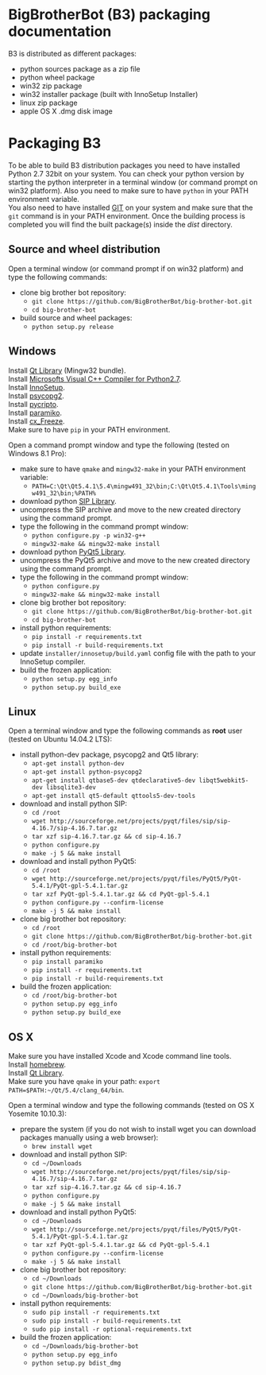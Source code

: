 BigBrotherBot (B3) packaging documentation
==========================================

B3 is distributed as different packages:

  - python sources package as a zip file
  - python wheel package
  - win32 zip package
  - win32 installer package (built with InnoSetup Installer)
  - linux zip package
  - apple OS X .dmg disk image

# Packaging B3

To be able to build B3 distribution packages you need to have installed Python 2.7 32bit on your system.
You can check your python version by starting the python interpreter in a terminal window (or command 
prompt on win32 platform). Also you need to make sure to have `python` in your PATH environment variable.  
You also need to have installed [GIT](http://git-scm.com/) on your system and make sure that the `git` command
is in your PATH environment. Once the building process is completed you will find the built package(s) inside the 
*dist* directory.

## Source and wheel distribution

Open a terminal window (or command prompt if on win32 platform) and type the following commands:

 - clone big brother bot repository:
    - `git clone https://github.com/BigBrotherBot/big-brother-bot.git`
    - `cd big-brother-bot`
 - build source and wheel packages:
    - `python setup.py release`

## Windows

Install [Qt Library](http://download.qt.io/official_releases/qt/5.4/5.4.1/qt-opensource-windows-x86-mingw491_opengl-5.4.1.exe) (Mingw32 bundle).  
Install [Microsofts Visual C++ Compiler for Python2.7](http://www.microsoft.com/en-us/download/details.aspx?id=44266).  
Install [InnoSetup](http://www.jrsoftware.org/isinfo.php).  
Install [psycopg2](http://www.stickpeople.com/projects/python/win-psycopg/).  
Install [pycripto](http://www.voidspace.org.uk/python/modules.shtml#pycrypto).  
Install [paramiko](http://blog.victorjabur.com/2011/06/08/modules-python-library-compiled-for-windows-32-and-64-unofficial-windows-binaries-for-python/).  
Install [cx_Freeze](https://pypi.python.org/pypi/cx_Freeze/4.3.4).  
Make sure to have `pip` in your PATH environment.  
  
Open a command prompt window and type the following (tested on Windows 8.1 Pro):

 - make sure to have `qmake` and `mingw32-make` in your PATH environment variable:
    - `PATH=C:\Qt\Qt5.4.1\5.4\mingw491_32\bin;C:\Qt\Qt5.4.1\Tools\mingw491_32\bin;%PATH%`
 - download python [SIP Library](http://sourceforge.net/projects/pyqt/files/sip/sip-4.16.7/sip-4.16.7.zip).
 - uncompress the SIP archive and move to the new created directory using the command prompt.
 - type the following in the command prompt window:
    - `python configure.py -p win32-g++`
    - `mingw32-make && mingw32-make install`
 - download python [PyQt5 Library](http://sourceforge.net/projects/pyqt/files/PyQt5/PyQt-5.4.1/PyQt-gpl-5.4.1.zip).
 - uncompress the PyQt5 archive and move to the new created directory using the command prompt.
 - type the following in the command prompt window:
    - `python configure.py`
    - `mingw32-make && mingw32-make install`
 - clone big brother bot repository:
    - `git clone https://github.com/BigBrotherBot/big-brother-bot.git`
    - `cd big-brother-bot`
 - install python requirements:
    - `pip install -r requirements.txt`
    - `pip install -r build-requirements.txt`
 - update `installer/innosetup/build.yaml` config file with the path to your InnoSetup compiler.
 - build the frozen application:
    - `python setup.py egg_info`
    - `python setup.py build_exe`
    
## Linux

Open a terminal window and type the following commands as **root** user (tested on Ubuntu 14.04.2 LTS):
 
 - install python-dev package, psycopg2 and Qt5 library:
    - `apt-get install python-dev`
    - `apt-get install python-psycopg2`
    - `apt-get install qtbase5-dev qtdeclarative5-dev libqt5webkit5-dev libsqlite3-dev`
    - `apt-get install qt5-default qttools5-dev-tools`  
 - download and install python SIP:
    - `cd /root`
    - `wget http://sourceforge.net/projects/pyqt/files/sip/sip-4.16.7/sip-4.16.7.tar.gz`
    - `tar xzf sip-4.16.7.tar.gz && cd sip-4.16.7`
    - `python configure.py`
    - `make -j 5 && make install`
 - download and install python PyQt5:
    - `cd /root`
    - `wget http://sourceforge.net/projects/pyqt/files/PyQt5/PyQt-5.4.1/PyQt-gpl-5.4.1.tar.gz`
    - `tar xzf PyQt-gpl-5.4.1.tar.gz && cd PyQt-gpl-5.4.1`
    - `python configure.py --confirm-license`
    - `make -j 5 && make install`
 - clone big brother bot repository:
    - `cd /root`
    - `git clone https://github.com/BigBrotherBot/big-brother-bot.git`
    - `cd /root/big-brother-bot`
 - install python requirements:
    - `pip install paramiko`
    - `pip install -r requirements.txt`
    - `pip install -r build-requirements.txt`
 - build the frozen application:
    - `cd /root/big-brother-bot`
    - `python setup.py egg_info`
    - `python setup.py build_exe`
  
## OS X

Make sure you have installed Xcode and Xcode command line tools.  
Install [homebrew](http://brew.sh/).  
Install [Qt Library](http://download.qt.io/official_releases/qt/5.4/5.4.1/qt-opensource-mac-x64-clang-5.4.1.dmg).  
Make sure you have `qmake` in your path: `export PATH=$PATH:~/Qt/5.4/clang_64/bin`.  
  
Open a terminal window and type the following commands (tested on OS X Yosemite 10.10.3):
 
 - prepare the system (if you do not wish to install wget you can download packages manually using a web browser):
    - `brew install wget`
 - download and install python SIP:
    - `cd ~/Downloads`
    - `wget http://sourceforge.net/projects/pyqt/files/sip/sip-4.16.7/sip-4.16.7.tar.gz`
    - `tar xzf sip-4.16.7.tar.gz && cd sip-4.16.7`
    - `python configure.py`
    - `make -j 5 && make install`
 - download and install python PyQt5:
    - `cd ~/Downloads`
    - `wget http://sourceforge.net/projects/pyqt/files/PyQt5/PyQt-5.4.1/PyQt-gpl-5.4.1.tar.gz`
    - `tar xzf PyQt-gpl-5.4.1.tar.gz && cd PyQt-gpl-5.4.1`
    - `python configure.py --confirm-license`
    - `make -j 5 && make install`
 - clone big brother bot repository:
    - `cd ~/Downloads`
    - `git clone https://github.com/BigBrotherBot/big-brother-bot.git`
    - `cd ~/Downloads/big-brother-bot`
 - install python requirements:
    - `sudo pip install -r requirements.txt`
    - `sudo pip install -r build-requirements.txt`
    - `sudo pip install -r optional-requirements.txt`
 - build the frozen application:
    - `cd ~/Downloads/big-brother-bot`
    - `python setup.py egg_info`
    - `python setup.py bdist_dmg`

